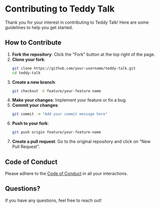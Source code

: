 # Contributing to Teddy Talk

Thank you for your interest in contributing to Teddy Talk! Here are some guidelines to help you get started.

## How to Contribute

1. **Fork the repository**: Click the "Fork" button at the top right of the page.
2. **Clone your fork**: 
   ```bash
   git clone https://github.com/your-username/teddy-talk.git
   cd teddy-talk
   ```
3. **Create a new branch**: 
   ```bash
   git checkout -b feature/your-feature-name
   ```
4. **Make your changes**: Implement your feature or fix a bug.
5. **Commit your changes**: 
   ```bash
   git commit -m "Add your commit message here"
   ```
6. **Push to your fork**: 
   ```bash
   git push origin feature/your-feature-name
   ```
7. **Create a pull request**: Go to the original repository and click on "New Pull Request".

## Code of Conduct

Please adhere to the [Code of Conduct](CODE_OF_CONDUCT.md) in all your interactions.

## Questions?

If you have any questions, feel free to reach out!

